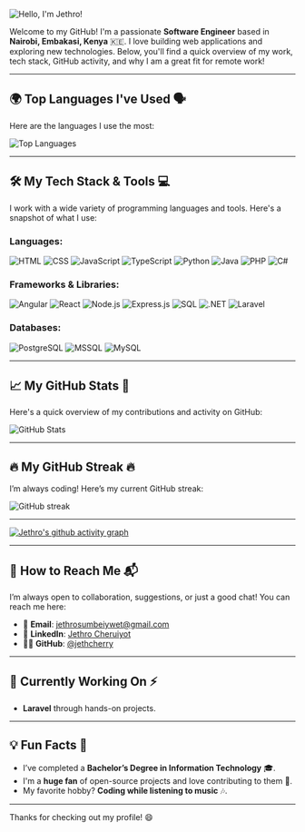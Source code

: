 ![Hello, I'm Jethro!](https://img.shields.io/badge/Hello,_I'm-Jethro-red?style=flat&logo=github&logoColor=white)

Welcome to my GitHub! I'm a passionate **Software Engineer** based in **Nairobi, Embakasi, Kenya** 🇰🇪. I love building web applications and exploring new technologies. Below, you'll find a quick overview of my work, tech stack, GitHub activity, and why I am a great fit for remote work!

---

## 🌍 **Top Languages I've Used** 🗣️

Here are the languages I use the most:

![Top Languages](https://github-readme-stats.vercel.app/api/top-langs/?username=jethcherry&layout=compact)

---

## 🛠️ **My Tech Stack & Tools** 💻

I work with a wide variety of programming languages and tools. Here's a snapshot of what I use:

### **Languages**:
![HTML](https://img.shields.io/badge/-HTML-E34F26?logo=html5&logoColor=fff)
![CSS](https://img.shields.io/badge/-CSS-1572B6?logo=css3&logoColor=fff)
![JavaScript](https://img.shields.io/badge/-JavaScript-F7DF1E?logo=javascript&logoColor=fff)
![TypeScript](https://img.shields.io/badge/-TypeScript-3178C6?logo=typescript&logoColor=fff)
![Python](https://img.shields.io/badge/-Python-3776AB?logo=python&logoColor=fff)
![Java](https://img.shields.io/badge/-Java-007396?logo=java&logoColor=fff)
![PHP](https://img.shields.io/badge/-PHP-4F5B93?logo=php&logoColor=fff)
![C#](https://img.shields.io/badge/-C%23-239120?logo=csharp&logoColor=fff)

### **Frameworks & Libraries**:
![Angular](https://img.shields.io/badge/-Angular-DD0031?logo=angular&logoColor=fff)
![React](https://img.shields.io/badge/-React-61DAFB?logo=react&logoColor=fff)
![Node.js](https://img.shields.io/badge/-Node.js-339933?logo=node.js&logoColor=fff)
![Express.js](https://img.shields.io/badge/-Express.js-000000?logo=express&logoColor=fff)
![SQL](https://img.shields.io/badge/-SQL-4479A1?logo=MySQL&logoColor=fff)
![.NET](https://img.shields.io/badge/-.NET-512BD4?logo=.net&logoColor=fff)
![Laravel](https://img.shields.io/badge/Laravel-F4534E?logo=laravel&logoColor=fff)

### **Databases**:
![PostgreSQL](https://img.shields.io/badge/-PostgreSQL-336791?logo=postgresql&logoColor=fff)
![MSSQL](https://img.shields.io/badge/-MSSQL-003B57?logo=microsoft-sql-server&logoColor=fff)
![MySQL](https://img.shields.io/badge/-MySQL-4479A1?logo=mysql&logoColor=fff)

---
## 📈 **My GitHub Stats** 🌟

Here's a quick overview of my contributions and activity on GitHub:

![GitHub Stats](https://github-readme-stats.vercel.app/api?username=jethcherry&show_icons=true&hide_title=true&count_private=true&hide=prs&theme=radical)

---

## 🔥 **My GitHub Streak** 🔥

I’m always coding! Here’s my current GitHub streak:

![GitHub streak](https://github-readme-streak-stats.herokuapp.com/?user=jethcherry&theme=radical)

---

[![Jethro's github activity graph](https://github-readme-activity-graph.vercel.app/graph?username=jethcherry&bg_color=000000&color=ededed&line=0aff27&point=ffffff&area=true&hide_border=true)](https://github.com/ashutosh00710/github-readme-activity-graph)

---

## 💬 **How to Reach Me** 📬

I’m always open to collaboration, suggestions, or just a good chat! You can reach me here:

- 📧 **Email**: [jethrosumbeiywet@gmail.com](mailto:jethrosumbeiywet@gmail.com)
- 💼 **LinkedIn**: [Jethro Cheruiyot](https://www.linkedin.com/in/jethro-sumbeiywet-b13a97312/)
- 🧑‍💻 **GitHub**: [@jethcherry](https://github.com/jethcherry)

---

## 🎯 **Currently Working On** ⚡️

- **Laravel** through hands-on projects.

---

## 💡 **Fun Facts** 🌟

- I’ve completed a **Bachelor’s Degree in Information Technology** 🎓.
- I'm a **huge fan** of open-source projects and love contributing to them 💙.
- My favorite hobby? **Coding while listening to music** 🎶.

---

Thanks for checking out my profile! 😄
